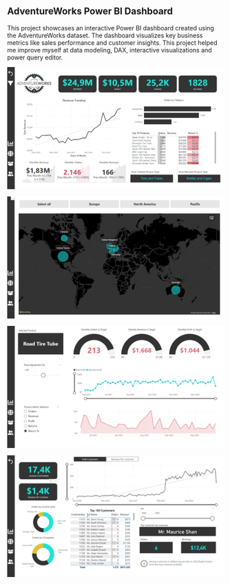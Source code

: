 ## AdventureWorks Power BI Dashboard

This project showcases an interactive Power BI dashboard created using the AdventureWorks dataset. The dashboard visualizes key business metrics like sales performance and customer insights. This project helped me improve myself at data modeling, DAX, interactive visualizations and power query editor.

![alt text](https://github.com/Omerguleryuz/power-bi-adventureworks-dashboard/blob/main/Adventure%20Works/Screenshots/1.PNG)

![alt text](https://github.com/Omerguleryuz/power-bi-adventureworks-dashboard/blob/main/Adventure%20Works/Screenshots/2.PNG)

![alt text](https://github.com/Omerguleryuz/power-bi-adventureworks-dashboard/blob/main/Adventure%20Works/Screenshots/3.PNG)

![alt text](https://github.com/Omerguleryuz/power-bi-adventureworks-dashboard/blob/main/Adventure%20Works/Screenshots/4.PNG)
